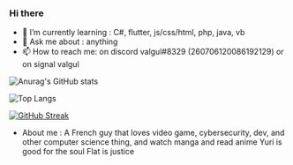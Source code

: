 ### Hi there





- 🌱 I’m currently learning : C#, flutter, js/css/html, php, java, vb
- 💬 Ask me about : anything
- 📫 How to reach me: on discord valgul#8329 (260706120086192129) or on signal valgul


![Anurag's GitHub stats](https://github-readme-stats.vercel.app/api?username=valgulnecron&show_icons=true&count_private=true&border_radius=50&bg_color=1e1e2e&text_color=cdd6f4&icon_color=cba6f7&title_color=94e2d5)

![Top Langs](https://github-readme-stats.vercel.app/api/top-langs/?username=valgulnecron&layout=compact&border_radius=50&bg_color=1e1e2e&text_color=cdd6f4&icon_color=cba6f7&title_color=94e2d5)

[![GitHub Streak](https://streak-stats.demolab.com?user=valgulnecron&border_radius=50&mode=weekly&background=1E1E2E&stroke=CBA6F7&border=CBA6F7&ring=CBA6F7&fire=CBA6F7&currStreakNum=94E2D5&sideNums=94E2D5&currStreakLabel=CDD6F4&sideLabels=CDD6F4&dates=CDD6F4)](https://git.io/streak-stats)

- About me : 
A French guy that loves video game, cybersecurity, dev, and other computer science thing, and watch manga and read anime
Yuri is good for the soul
Flat is justice



